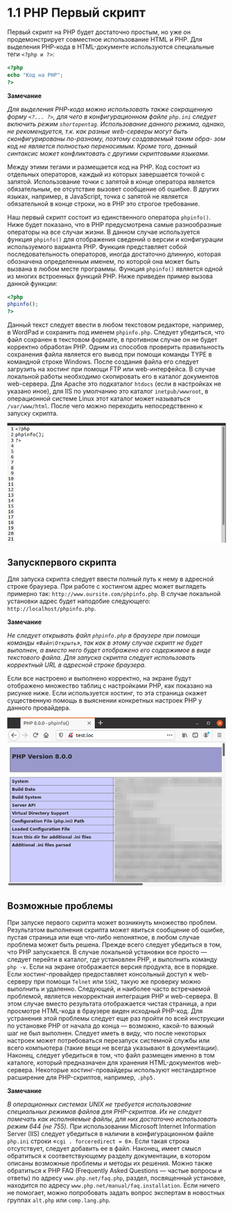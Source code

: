 # 1.1 PHP Первый скрипт

Первый скрипт на РНР будет достаточно простым, но уже он 
продемонстрирует совместное использование HTML и РНР. Для выделения РНР-кода
в HTML-документе используются специальные теги `<?php и ?>`:

```php
<?php
echo "Код на PHP";
?>
```

**Замечание**

*Для выделения РНР-кода можно использовать также сокращенную форму `<?... ?>`,
для чего в конфигурационном файле `php.ini` следует включить режим `shortopentag`.
Использование данного режима, однако, не рекомендуется, т.к. как разные 
web-серверы могут быть сконфигурированы по-разному, поэтому создаваемый таким обра-
зом код не является полностью переносимым. Кроме того, данный синтаксис может
конфликтовать с другими скриптовыми языками.*


Между этими тегами и размещается код на РНР. Код состоит из отдельных
операторов, каждый из которых завершается точкой с запятой. Использование
точки с запятой в конце оператора является обязательным, ее отсутствие 
вызовет сообщение об ошибке. В других языках, например, в JavaScript, точка с 
запятой не является обязательной в конце строки, но в РНР это строгое 
требование.

Наш первый скрипт состоит из единственного оператора `phpinfo()`. Ниже
будет показано, что в РНР предусмотрена самые разнообразные операторы
на все случаи жизни. В данном случае используется функция `phpinfo()` для 
отображения сведений о версии и конфигурации используемого варианта РНР.
Функция представляет собой последовательность операторов, иногда 
достаточно длинную, которая обозначена определенным именем, по которой она может
быть вызвана в любом месте программы. Функция `phpinfo()` является одной
из многих встроенных функций PHP. Ниже приведен пример вызова данной
функции:

```php
<?php
phpinfo();
?>
```

Данный текст следует ввести в любом текстовом редакторе, например,
в WordPad и сохранить под именем `phpinfo.php`. Следует 
убедиться, что файл сохранен в текстовом формате, в противном случае он не будет
корректно обработан РНР. Одним из способов проверить правильность 
сохранения файла является его вывод при помощи команды TYPE в командной строке
Windows.
После создания файла его следует загрузить на хостинг при помощи FTP или
web-интерфейса. В случае локальной работы необходимо скопировать его в 
каталог документов web-сервера. Для Apache это подкаталог `htdocs` (если в 
настройках не указано иное), для IIS по умолчанию это каталог `inetpub/wwwroot`,
в операционной системе Linux этот каталог может называться `/var/www/html`.
После чего можно переходить непосредственно к запуску скрипта.

![Функция phpinfo](images/funkciya-phpinfo.png)

## Запускпервого скрипта

Для запуска скрипта следует ввести полный путь к нему в адресной строке
браузера. При работе с хостингом адрес может выглядеть примерно так:
`http://www.oursite.com/phpinfo.php`. В случае локальной установки адрес
будет наподобие следующего: `http://localhost/phpinfo.php`.

**Замечание**

*Не следует открывать файл `phpinfo.php` в браузере при помощи команды «`Файл\Открыть`», так как в этому случае скрипт не будет выполнен, а вместо него будет 
отображено его содержимое в виде текстового файла. Для запуска скрипта следует 
использовать корректный URL в адресной строке браузера.*

Если все настроено и выполнено корректно, на экране будут отображено 
множество таблиц с настройками РНР, как показано на рисунке ниже. Если используется
хостинг, то эта страница окажет существенную помощь в выяснении 
конкретных настроек РНР у данного провайдера.

![Запуск первого скрипта](images/zapusk-pervogo-skripta.png)

## Возможные проблемы

При запуске первого скрипта может возникнуть множество проблем. 
Результатом выполнения скрипта может явиться сообщение об ошибке, пустая 
страница или еще что-либо непонятное, в любом случае проблема может быть решена.
Прежде всего следует убедиться в том, что РНР запускается. В случае 
локальной установки все просто — следует перейти в каталог, где установлен РНР,
и выполнить команду `php -v`. Если на экране отображается версия продукта,
все в порядке. Если хостинг-провайдер предоставляет консольный доступ
к web-серверу при помощи `Telnet` или `SSH2`, такую же проверку можно 
выполнить и удаленно.
Следующей, и наиболее часто встречаемой проблемой, является 
некорректная интеграция РНР и web-сервера. В этом случае вместо результата 
отображается чистая страница, а при просмотре HTML-кода в браузере виден исходный
PHP-код. Для устранения этой проблемы следует еще раз пройти по всей 
инструкции по установке РНР от начала до конца — возможно, какой-то важный
шаг не был выполнен. Следует иметь в виду, что после некоторых настроек 
может потребоваться перезапуск системной службы или всего компьютера (такие
вещи не всегда указывают в документации).
Наконец, следует убедиться в том, что файл размещен именно в том каталоге,
который предназначен для хранения HTML-документов web-сервера. 
Некоторые хостинг-провайдеры используют нестандартное расширение для
PHP-скриптов, например, `.php5.`

**Замечание**

*В операционных системах UNIX не требуется использование специальных режимов
файлов для PHP-скриптов. Их не следует помечать как исполняемые файлы, для них
достаточно использовать режим 644 (не 755).*
При использовании Microsoft Internet Information Server (IIS) следует 
убедиться в наличии в конфигурационном файле `php.ini` строки
«`cgi . forceredirect = 0`». Если такая строка отсутствует, следует добавить
ее в файл.
Наконец, имеет смысл обратиться к соответствующему разделу 
документации, в котором описаны возможные проблемы и методы их решения. Можно
также обратиться к PHP FAQ (Frequently Asked Questions — частые вопросы
и ответы) по адресу `www.php.net/faq.php`, раздел, посвященный установке,
находится по адресу `www.php.net/manual/faq.installation`. Если ничего
не помогает, можно попробовать задать вопрос экспертам в новостных группах
`alt.php` или `comp.lang.php`.
